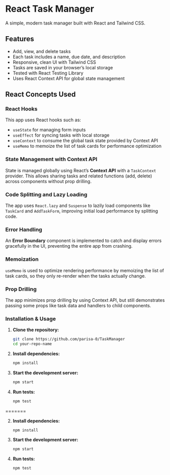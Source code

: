 # React Task Manager

A simple, modern task manager built with React and Tailwind CSS.

## Features

- Add, view, and delete tasks
- Each task includes a name, due date, and description
- Responsive, clean UI with Tailwind CSS
- Tasks are saved in your browser’s local storage
- Tested with React Testing Library
- Uses React Context API for global state management

## React Concepts Used

### React Hooks

This app uses React hooks such as:
- `useState` for managing form inputs
- `useEffect` for syncing tasks with local storage
- `useContext` to consume the global task state provided by Context API
- `useMemo` to memoize the list of task cards for performance optimization

### State Management with Context API

State is managed globally using React’s **Context API** with a `TaskContext` provider. This allows sharing tasks and related functions (add, delete) across components without prop drilling.

### Code Splitting and Lazy Loading

The app uses `React.lazy` and `Suspense` to lazily load components like `TaskCard` and `AddTaskForm`, improving initial load performance by splitting code.

### Error Handling

An **Error Boundary** component is implemented to catch and display errors gracefully in the UI, preventing the entire app from crashing.

### Memoization

`useMemo` is used to optimize rendering performance by memoizing the list of task cards, so they only re-render when the tasks actually change.

### Prop Drilling

The app minimizes prop drilling by using Context API, but still demonstrates passing some props like task data and handlers to child components.

### Installation & Usage

1. **Clone the repository:**
   ```bash
   git clone https://github.com/parisa-0/TaskManager
   cd your-repo-name


2. **Install dependencies:**
   ```bash
   npm install

3. **Start the development server:**
   ```bash
   npm start

4. **Run tests:**
   ```bash
   npm test

=======

2. **Install dependencies:**
   ```bash
   npm install

3. **Start the development server:**
   ```bash
   npm start

4. **Run tests:**
   ```bash
   npm test